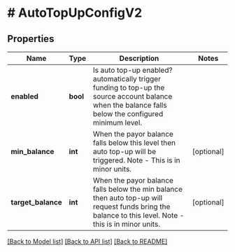 # # AutoTopUpConfigV2

## Properties

Name | Type | Description | Notes
------------ | ------------- | ------------- | -------------
**enabled** | **bool** | Is auto top-up enabled? automatically trigger funding to top-up the source account balance when the balance falls below the configured minimum level. |
**min_balance** | **int** | When the payor balance falls below this level then auto top-up will be triggered. Note - This is in minor units. | [optional]
**target_balance** | **int** | When the payor balance falls below the min balance then auto top-up will request funds bring the balance to this level. Note - this is in minor units. | [optional]

[[Back to Model list]](../../README.md#models) [[Back to API list]](../../README.md#endpoints) [[Back to README]](../../README.md)

